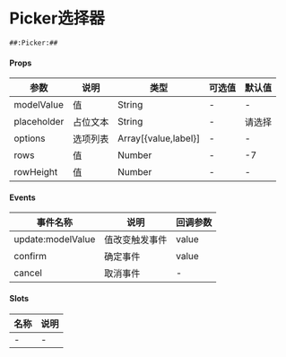 # Picker选择器

```
##:Picker:##
```

#### Props
| 参数      | 说明    | 类型      | 可选值       | 默认值   |
|---------- |-------- |---------- |------------- |--------- |
| modelValue     | 值   | String  |   -       |    -    |
| placeholder     | 占位文本   | String  |   -       |    请选择    |
| options     | 选项列表   | Array[{value,label}]  |   -       |    -    |
| rows     | 值   | Number  |   -       |    -7    |
| rowHeight     | 值   | Number  |   -       |    -    |

#### Events
| 事件名称 | 说明 | 回调参数 |
|---------|--------|---------|
| update:modelValue| 值改变触发事件 | value |
| confirm| 确定事件 | value |
| cancel| 取消事件 | - |

#### Slots
| 名称 | 说明 | 
|---------|--------|
| - | - |